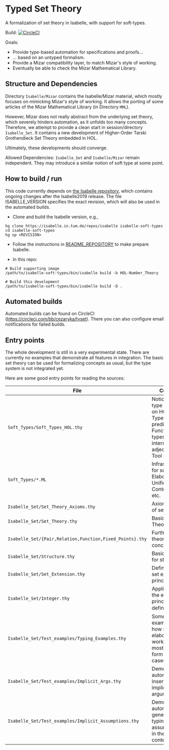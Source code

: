# Typed Set Theory

A formalization of set theory in Isabelle, with support for soft-types.

Build: [![CircleCI](https://circleci.com/bb/cezaryka/tyset.svg?style=svg&circle-token=2fc0576de43f1f1852e8500afc862e43da2ee1e5)](https://circleci.com/bb/cezaryka/tyset)

Goals:

* Provide type-based automation for specifications and proofs...
* ... based on an untyped formalism.
* Provide a Mizar compatibility layer, to match Mizar's style of working.
* Eventually be able to check the Mizar Mathematical Library.

## Structure and Dependencies

Directory `Isabelle/Mizar` contains the Isabelle/Mizar material, which mostly focuses on mimicking Mizar's style of working.
It allows the porting of some articles of the Mizar Mathematical Library (in Directory `MML`).

However, Mizar does not really abstract from the underlying set theory, which severely hinders automation, as it unfolds too many concepts.
Therefore, we attempt to provide a clean start in session/directory `Isabelle_Set`.
It contains a new development of Higher-Order Tarski Grothendieck Set Theory embedded in HOL.

Ultimately, these developments should converge.

Allowed Dependencies: `Isabelle_Set` and `Isabelle/Mizar` remain independent. They may introduce a similar notion of soft type at some point.


## How to build / run

This code currently depends on [the Isabelle repository](https://isabelle.in.tum.de/repos/isabelle),
which contains ongoing changes after the Isabelle2019 release. The file ISABELLE_VERSION specifies the exact revision, which
will also be used in the automated builds.

* Clone and build the Isabelle version, e.g.,

```
hg clone https://isabelle.in.tum.de/repos/isabelle isabelle-soft-types
cd isabelle-soft-types
hg up <REVISION>
```

* Follow the instructions in
[README_REPOSITORY](https://isabelle.in.tum.de/repos/isabelle/file/tip/README_REPOSITORY) to make prepare Isabelle.

* In this repo:

```
# Build supporting image
/path/to/isabelle-soft-types/bin/isabelle build -b HOL-Number_Theory
```
```
# Build this development
/path/to/isabelle-soft-types/bin/isabelle build -D .
```

## Automated builds

Automated builds can be found on CircleCI (https://circleci.com/bb/cezaryka/tyset).
There you can also configure email notifications for failed builds.


## Entry points

The whole development is still in a very experimental state. There are currently no examples that demonstrate all features in integration. The basic set theory can be used for formalizing concepts as usual, but the type system is not integrated yet.

Here are some good entry points for reading the sources:

File | Content 
-----|--------
`Soft_Types/Soft_Types_HOL.thy` | Notion of soft type (based on HOL): Types as predicates, Function types, intersections, adjectives. Tool setup
`Soft_Types/*.ML` | Infrastructure for soft types: Elaboration, Unification, Context data, etc.
`Isabelle_Set/Set_Theory_Axioms.thy` | Axiomatization of set theory
`Isabelle_Set/Set_Theory.thy` | Basics of Set Theory
`Isabelle_Set/{Pair,Relation,Function,Fixed_Points}.thy` | Further set-theoretic concepts
`Isabelle_Set/Structure.thy` | Basic syntax for structures
`Isabelle_Set/Set_Extension.thy` | Definitional set extension principle
`Isabelle_Set/Integer.thy` | Application of the extension principle to define ℤ ⊇ ℕ
`Isabelle_Set/Test_examples/Typing_Examples.thy` | Some examples of how soft type elaboration works, but mostly in the form of test cases.
`Isabelle_Set/Test_examples/Implicit_Args.thy` | Demonstrates automatic insertion of implicit arguments
`Isabelle_Set/Test_examples/Implicit_Assumptions.thy` | Demonstrates automatic generation of typing assumptions in the proof context.

